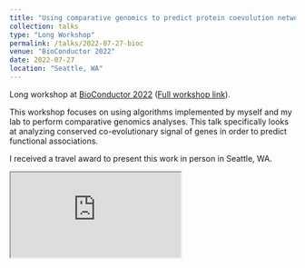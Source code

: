 ```yaml
---
title: "Using comparative genomics to predict protein coevolution networks with the DECIPHER and SynExtend packages"
collection: talks
type: "Long Workshop"
permalink: /talks/2022-07-27-bioc
venue: "BioConductor 2022"
date: 2022-07-27
location: "Seattle, WA"
---
```


Long workshop at [BioConductor 2022](https://bioc2022.bioconductor.org) ([Full workshop link](https://www.ahl27.com/CompGenomicsBioc2022/)).

This workshop focuses on using algorithms implemented by myself and my lab to perform comparative genomics analyses. This talk specifically looks at analyzing conserved co-evolutionary signal of genes in order to predict functional associations. 

I received a travel award to present this work in person in Seattle, WA.

<style> .iframe-container { overflow: hidden; /* 16:9 aspect ratio */ padding-top: 56.25%; position: relative; } .iframe-container iframe { border: 0; height: 100%; left: 0; position: absolute; top: 0; width: 100%; } </style>
<iframe src="https://youtu.be/JgTc2jiMPF0" allowfullscreen></iframe>
